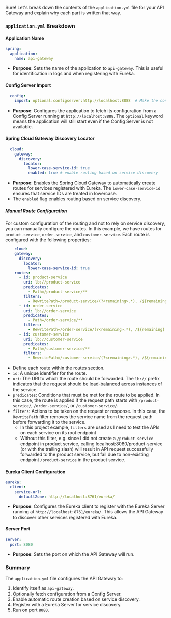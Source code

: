 Sure! Let's break down the contents of the `application.yml` file for your API Gateway and explain why each part is written that way.

### `application.yml` Breakdown

#### Application Name
```yaml
spring:
  application:
    name: api-gateway
```
- **Purpose**: Sets the name of the application to `api-gateway`. This is useful for identification in logs and when registering with Eureka.

#### Config Server Import
```yaml
  config:
    import: optional:configserver:http://localhost:8888  # Make the config server optional
```
- **Purpose**: Configures the application to fetch its configuration from a Config Server running at `http://localhost:8888`. The `optional` keyword means the application will still start even if the Config Server is not available.

#### Spring Cloud Gateway Discovery Locator
```yaml
  cloud:
    gateway:
      discovery:
        locator:
          lower-case-service-id: true
          enabled: true # enable routing based on service discovery
```
- **Purpose**: Enables the Spring Cloud Gateway to automatically create routes for services registered with Eureka. The `lower-case-service-id` ensures that service IDs are treated in lowercase.
- The `enabled` flag enables routing based on service discovery. 

##### Manual Route Configuration
For custom configuration of the routing and not to rely on service discovery, you can manually configure the routes. In this example, we have routes for `product-service`, `order-service`, and `customer-service`. Each route is configured with the following properties:
```yaml
    cloud:
    gateway:
      discovery:
        locator:
          lower-case-service-id: true
    routes:
      - id: product-service
        uri: lb://product-service
        predicates:
          - Path=/product-service/**
        filters:
          - RewritePath=/product-service/(?<remaining>.*), /${remaining}
      - id: order-service
        uri: lb://order-service
        predicates:
          - Path=/order-service/**
        filters:
          - RewritePath=/order-service/(?<remaining>.*), /${remaining}
      - id: customer-service
        uri: lb://customer-service
        predicates:
          - Path=/customer-service/**
        filters:
          - RewritePath=/customer-service/(?<remaining>.*), /${remaining}
```
- Define each route within the routes section.
- `id`: A unique identifier for the route.
- `uri`: The URI to which the route should be forwarded. The `lb://` prefix indicates that the request should be load-balanced across instances of the service.
- `predicates`: Conditions that must be met for the route to be applied. In this case, the route is applied if the request path starts with `/product-service/`, `/order-service/`, or `/customer-service/`.
- `filters`: Actions to be taken on the request or response. In this case, the `RewritePath` filter removes the service name from the request path before forwarding it to the service.
  - In this project example, `filters` are used as I need to test the APIs on each service on its root endpoint
  - Without this filter, e.g. since I did not create a `/product-service` endpoint in product service, calling localhost:8080/product-service (or with the trailing slash) will result in API request successfully forwarded to the product service, but fail due to non-existing endpoint `/product-service` in the product service.

#### Eureka Client Configuration
```yaml
eureka:
  client:
    service-url:
      defaultZone: http://localhost:8761/eureka/
```
- **Purpose**: Configures the Eureka client to register with the Eureka Server running at `http://localhost:8761/eureka/`. This allows the API Gateway to discover other services registered with Eureka.

#### Server Port
```yaml
server:
  port: 8080
```
- **Purpose**: Sets the port on which the API Gateway will run.


### Summary
The `application.yml` file configures the API Gateway to:
1. Identify itself as `api-gateway`.
2. Optionally fetch configuration from a Config Server.
3. Enable automatic route creation based on service discovery.
4. Register with a Eureka Server for service discovery.
5. Run on port `8080`.
```